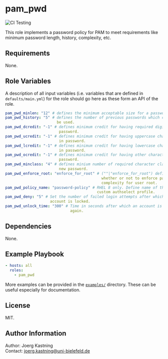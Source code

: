 # pam_pwd
![CI Testing](https://github.com/linux-system-roles/template/workflows/tox/badge.svg)

This role implements a password policy for PAM to meet requirements like
minimum password length, history, complexity, etc.

## Requirements

None.

## Role Variables

A description of all input variables (i.e. variables that are defined in
`defaults/main.yml`) for the role should go here as these form an API of the
role.

```yaml
pam_pwd_minlen: "12" # defines the minimum acceptable size for a password.
pam_pwd_history: "5" # defines the number of previous passwords which cannot \
                       be used.
pam_pwd_dcredit: "-1" # defines minimum credit for having required digits in \
                        password.
pam_pwd_ucredit: "-1" # defines minimum credit for having uppercase characters \
                        in password.
pam_pwd_lcredit: "-1" # defines minimum credit for having lowercase characters \
                        in password.
pam_pwd_ocredit: "-1" # defines minimum credit for having other characters in \
                        password.
pam_pwd_minclass: "4" # defines minium number of required character classes in \
                        new password.
pam_pwd_enforce_root: "enforce_for_root" # (""|"enforce_for_root") defines \
                                           whether or not to enforce password \
                                           complexity for user root.
pam_pwd_policy_name: "password-policy" # RHEL 8 only. Define name of the \
                                         custom authselect profile.
pam_pwd_deny: "5" # Set the number of failed login attempts after which the \
                    account is locked.
pam_pwd_unlock_time: "300" # Time in seconds after which an account is unlocked\
                             again.
```

## Dependencies

None.

## Example Playbook

```yaml
- hosts: all
  roles:
    - pam_pwd
```

More examples can be provided in the [`examples/`](examples) directory. These
can be useful especially for documentation.

## License

MIT.

## Author Information

Author: Joerg Kastning  
Contact: joerg.kastning@uni-bielefeld.de

